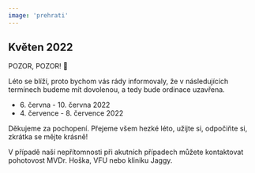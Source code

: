 ```yaml
---
image: 'prehrati'
---
```


## Květen 2022

<span class="text-primary">POZOR, POZOR! 🙂</span>

Léto se blíží, proto bychom vás rády informovaly, že v následujících termínech budeme mít dovolenou, a tedy bude ordinace uzavřena. 

<ul>
    <li><span class="bold text-danger">6. června - 10. června 2022</span></li>
    <li><span class="bold text-danger">4. července - 8. července 2022</span></li>
</ul>

Děkujeme za pochopení.
Přejeme všem hezké léto, užijte si, odpočiňte si, zkrátka se mějte krásně! 

V případě naší nepřítomnosti při akutních případech můžete kontaktovat pohotovost MVDr. Hoška, VFU nebo kliniku Jaggy. 